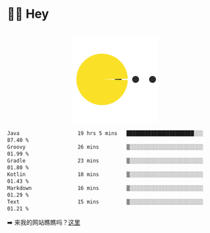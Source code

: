 
# 👋🏻 Hey
<div align="center">
	<br>
	<img src="https://raw.githubusercontent.com/Aniket965/Aniket965/master/pacman.svg?sanitize=true" width="200" height="200">
	<br>
</div>

<!--START_SECTION:waka-->

```text
Java                   19 hrs 5 mins   ██████████████████████░░░   87.40 %
Groovy                 26 mins         ▒░░░░░░░░░░░░░░░░░░░░░░░░   01.99 %
Gradle                 23 mins         ▒░░░░░░░░░░░░░░░░░░░░░░░░   01.80 %
Kotlin                 18 mins         ▒░░░░░░░░░░░░░░░░░░░░░░░░   01.43 %
Markdown               16 mins         ▒░░░░░░░░░░░░░░░░░░░░░░░░   01.29 %
Text                   15 mins         ▒░░░░░░░░░░░░░░░░░░░░░░░░   01.21 %
```

<!--END_SECTION:waka-->

 ➡️  来我的网站瞧瞧吗？[这里](https://www.shaolongfei.com)
